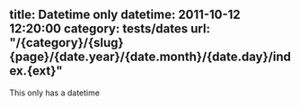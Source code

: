title: Datetime only
datetime: 2011-10-12 12:20:00
category: tests/dates
url: "/{category}/{slug}{page}/{date.year}/{date.month}/{date.day}/index.{ext}"
---
This only has a datetime
